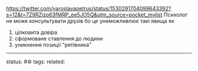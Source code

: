

https://twitter.com/yaroslavapetrus/status/1530291704099643392?s=12&t=7Z9RZjzo63fMRP_ee5JO5Q&utm_source=pocket_mylist
Психолог не може консультувати друзів бо це унеможливлює такі явища як

1) цілковита довіра
2) сформоване ставлення до людини
3) уникнення позиції "рятівника"




---
status: #⚙️ 
tags: 
related: 